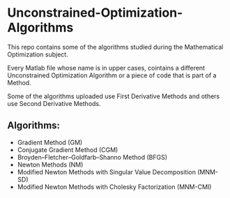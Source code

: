# Unconstrained-Optimization-Algorithms

This repo contains some of the algorithms studied during the Mathematical Optimization subject. 

Every Matlab file whose name is in upper cases, cointains a different Unconstrained Optimization Algorithm or a piece of code that is part of a Method.

Some of the algorithms uploaded use First Derivative Methods and others use Second Derivative Methods.

## Algorithms: 

- Gradient Method (GM)
- Conjugate Gradient Method (CGM)
- Broyden–Fletcher–Goldfarb–Shanno Method (BFGS)
- Newton Methods (NM)
- Modified Newton Methods with Singular Value Decomposition (MNM-SD)
- Modified Newton Methods with Cholesky Factorization (MNM-CMI)

